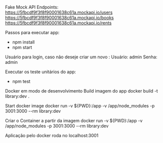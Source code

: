 Fake Mock API Endpoints:
https://5fbcdf9f3f8f90001638c61a.mockapi.io/users
https://5fbcdf9f3f8f90001638c61a.mockapi.io/books
https://5fbcdf9f3f8f90001638c61a.mockapi.io/rents

Passos para executar app:
- npm install
- npm start

Usuário para login, caso não deseje criar um novo :
 Usuário: admin
 Senha: admin
  
Executar os teste unitários do app:
- npm test

Docker em modo de desenvolvimento
Build imagem do app
docker build -t library:dev .

Start docker image
docker run -v ${PWD}:/app -v /app/node_modules -p 3001:3000 --rm library:dev

Criar o Container a partir da imagem
docker run -v ${PWD}:/app -v /app/node_modules -p 3001:3000 --rm library:dev

Aplicação pelo docker roda no localhost:3001